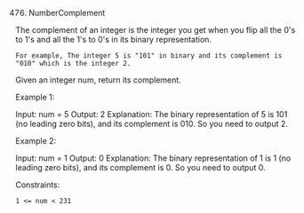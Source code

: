 476. NumberComplement

The complement of an integer is the integer you get when you flip all the 0's to 1's and all the 1's to 0's in its binary representation.

    For example, The integer 5 is "101" in binary and its complement is "010" which is the integer 2.

Given an integer num, return its complement.

Example 1:

Input: num = 5
Output: 2
Explanation: The binary representation of 5 is 101 (no leading zero bits), and its complement is 010. So you need to output 2.

Example 2:

Input: num = 1
Output: 0
Explanation: The binary representation of 1 is 1 (no leading zero bits), and its complement is 0. So you need to output 0.

Constraints:

    1 <= num < 231
